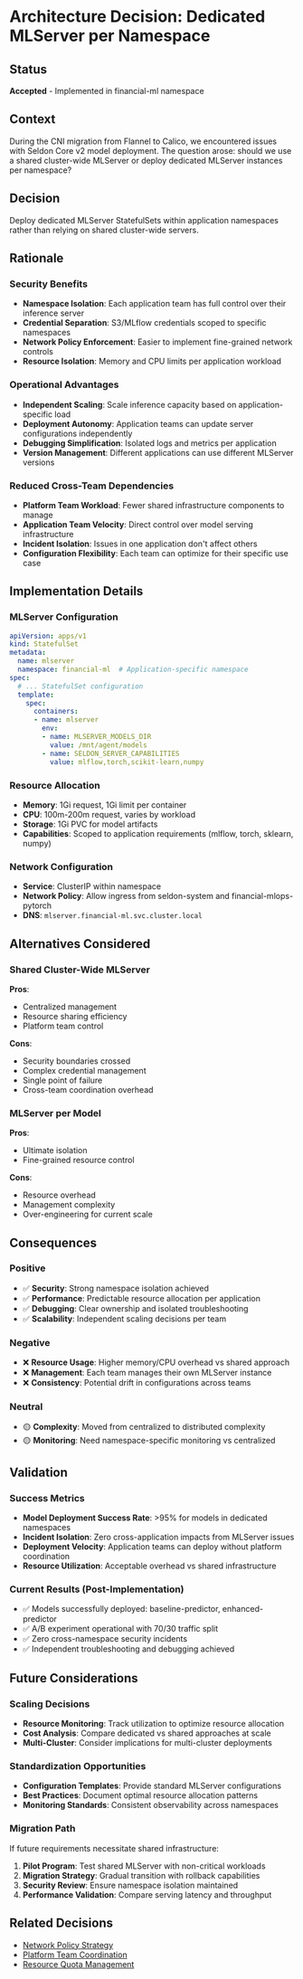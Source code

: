 # Architecture Decision: Dedicated MLServer per Namespace

## Status
**Accepted** - Implemented in financial-ml namespace

## Context
During the CNI migration from Flannel to Calico, we encountered issues with Seldon Core v2 model deployment. The question arose: should we use a shared cluster-wide MLServer or deploy dedicated MLServer instances per namespace?

## Decision
Deploy dedicated MLServer StatefulSets within application namespaces rather than relying on shared cluster-wide servers.

## Rationale

### Security Benefits
- **Namespace Isolation**: Each application team has full control over their inference server
- **Credential Separation**: S3/MLflow credentials scoped to specific namespaces
- **Network Policy Enforcement**: Easier to implement fine-grained network controls
- **Resource Isolation**: Memory and CPU limits per application workload

### Operational Advantages
- **Independent Scaling**: Scale inference capacity based on application-specific load
- **Deployment Autonomy**: Application teams can update server configurations independently
- **Debugging Simplification**: Isolated logs and metrics per application
- **Version Management**: Different applications can use different MLServer versions

### Reduced Cross-Team Dependencies
- **Platform Team Workload**: Fewer shared infrastructure components to manage
- **Application Team Velocity**: Direct control over model serving infrastructure
- **Incident Isolation**: Issues in one application don't affect others
- **Configuration Flexibility**: Each team can optimize for their specific use case

## Implementation Details

### MLServer Configuration
```yaml
apiVersion: apps/v1
kind: StatefulSet
metadata:
  name: mlserver
  namespace: financial-ml  # Application-specific namespace
spec:
  # ... StatefulSet configuration
  template:
    spec:
      containers:
      - name: mlserver
        env:
        - name: MLSERVER_MODELS_DIR
          value: /mnt/agent/models
        - name: SELDON_SERVER_CAPABILITIES
          value: mlflow,torch,scikit-learn,numpy
```

### Resource Allocation
- **Memory**: 1Gi request, 1Gi limit per container
- **CPU**: 100m-200m request, varies by workload
- **Storage**: 1Gi PVC for model artifacts
- **Capabilities**: Scoped to application requirements (mlflow, torch, sklearn, numpy)

### Network Configuration
- **Service**: ClusterIP within namespace
- **Network Policy**: Allow ingress from seldon-system and financial-mlops-pytorch
- **DNS**: `mlserver.financial-ml.svc.cluster.local`

## Alternatives Considered

### Shared Cluster-Wide MLServer
**Pros**: 
- Centralized management
- Resource sharing efficiency
- Platform team control

**Cons**: 
- Security boundaries crossed
- Complex credential management  
- Single point of failure
- Cross-team coordination overhead

### MLServer per Model
**Pros**:
- Ultimate isolation
- Fine-grained resource control

**Cons**:
- Resource overhead
- Management complexity
- Over-engineering for current scale

## Consequences

### Positive
- ✅ **Security**: Strong namespace isolation achieved
- ✅ **Performance**: Predictable resource allocation per application
- ✅ **Debugging**: Clear ownership and isolated troubleshooting
- ✅ **Scalability**: Independent scaling decisions per team

### Negative
- ❌ **Resource Usage**: Higher memory/CPU overhead vs shared approach
- ❌ **Management**: Each team manages their own MLServer instance
- ❌ **Consistency**: Potential drift in configurations across teams

### Neutral
- 🟡 **Complexity**: Moved from centralized to distributed complexity
- 🟡 **Monitoring**: Need namespace-specific monitoring vs centralized

## Validation

### Success Metrics
- **Model Deployment Success Rate**: >95% for models in dedicated namespaces
- **Incident Isolation**: Zero cross-application impacts from MLServer issues
- **Deployment Velocity**: Application teams can deploy without platform coordination
- **Resource Utilization**: Acceptable overhead vs shared infrastructure

### Current Results (Post-Implementation)
- ✅ Models successfully deployed: baseline-predictor, enhanced-predictor
- ✅ A/B experiment operational with 70/30 traffic split
- ✅ Zero cross-namespace security incidents
- ✅ Independent troubleshooting and debugging achieved

## Future Considerations

### Scaling Decisions
- **Resource Monitoring**: Track utilization to optimize resource allocation
- **Cost Analysis**: Compare dedicated vs shared approaches at scale
- **Multi-Cluster**: Consider implications for multi-cluster deployments

### Standardization Opportunities
- **Configuration Templates**: Provide standard MLServer configurations
- **Best Practices**: Document optimal resource allocation patterns
- **Monitoring Standards**: Consistent observability across namespaces

### Migration Path
If future requirements necessitate shared infrastructure:
1. **Pilot Program**: Test shared MLServer with non-critical workloads
2. **Migration Strategy**: Gradual transition with rollback capabilities  
3. **Security Review**: Ensure namespace isolation maintained
4. **Performance Validation**: Compare serving latency and throughput

## Related Decisions
- [Network Policy Strategy](network-policy-strategy.md)
- [Platform Team Coordination](../platform-coordination/responsibility-matrix.md)
- [Resource Quota Management](../troubleshooting/resource-quota-issues.md)